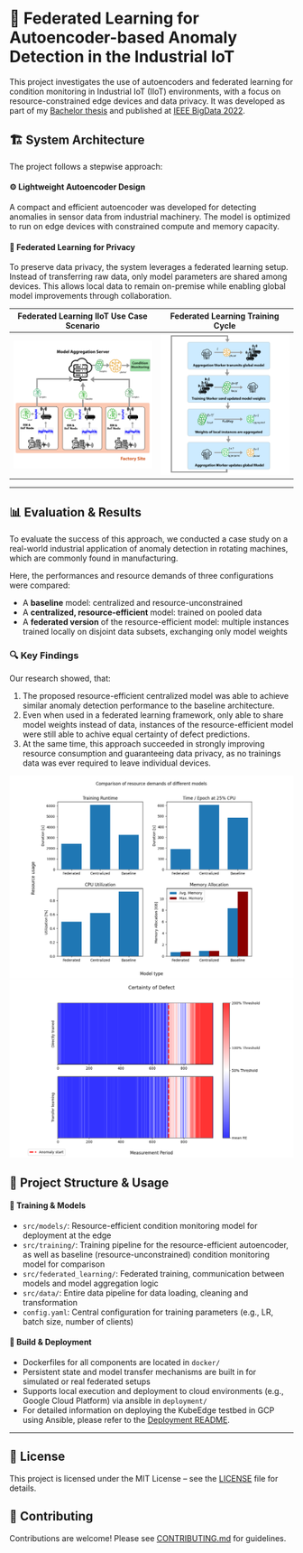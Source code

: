 # 🤖 Federated Learning for Autoencoder-based Anomaly Detection in the Industrial IoT

This project investigates the use of autoencoders and federated learning for condition monitoring in Industrial IoT (IIoT) environments, with a focus on resource-constrained edge devices and data privacy. It was developed as part of my [Bachelor thesis](./Thesis.pdf) and published at [IEEE BigData 2022](https://ieeexplore.ieee.org/document/10020836).

## 🏗️ System Architecture

The project follows a stepwise approach:

#### ⚙️ Lightweight Autoencoder Design
A compact and efficient autoencoder was developed for detecting anomalies in sensor data from industrial machinery. The model is optimized to run on edge devices with constrained compute and memory capacity.

#### 🔐 Federated Learning for Privacy
To preserve data privacy, the system leverages a federated learning setup. Instead of transferring raw data, only model parameters are shared among devices. 
This allows local data to remain on-premise while enabling global model improvements through collaboration.


 
Federated Learning IIoT Use Case Scenario                 | Federated Learning Training Cycle                                             
----------------------------------------------------------|-------------------------------------------------------------------------------
![Federated Learning](plots/ReadMe/federated-factory.png) | ![Federated Learning Architecture](plots/ReadMe/federated-training-cycle.png) 

---

## 📊 Evaluation & Results

To evaluate the success of this approach, we conducted a case study on a real-world industrial application of anomaly detection in rotating machines, which are commonly found in manufacturing.

Here, the performances and resource demands of three configurations were compared:

- A **baseline** model: centralized and resource-unconstrained
- A **centralized, resource-efficient** model: trained on pooled data  
- A **federated version** of the resource-efficient model: multiple instances trained locally on disjoint data subsets, exchanging only model weights

### 🔍 Key Findings

Our research showed, that:
1. The proposed resource-efficient centralized model was able to achieve similar anomaly detection performance to the baseline architecture.
2. Even when used in a federated learning framework, only able to share model weights instead of data, instances of the resource-efficient model were still able to achive equal certainty of defect predictions.
3. At the same time, this approach succeeded in strongly improving resource consumption and guaranteeing data privacy, as no trainings data was ever required to leave individual devices.

![Resource evaluation](plots/ReadMe/E2-Resources-v2.png) 
![Transferlearning evaluation](plots/ReadMe/transferlearning-comparison.png)



## 🧱 Project Structure & Usage

#### 🧪  Training & Models

- `src/models/`: Resource-efficient condition monitoring model for deployment at the edge
- `src/training/`: Training pipeline for the resource-efficient autoencoder, as well as baseline (resource-unconstrained) condition monitoring model for comparison
- `src/federated_learning/`: Federated training, communication between models and model aggregation logic
- `src/data/`: Entire data pipeline for data loading, cleaning and transformation 
- `config.yaml`: Central configuration for training parameters (e.g., LR, batch size, number of clients)


#### 🚀 Build & Deployment

- Dockerfiles for all components are located in `docker/`
- Persistent state and model transfer mechanisms are built in for simulated or real federated setups
- Supports local execution and deployment to cloud environments (e.g., Google Cloud Platform) via ansible in `deployment/`
- For detailed information on deploying the KubeEdge testbed in GCP using Ansible, please refer to the [Deployment README](deployment/README.md).

---

## 📄 License
This project is licensed under the MIT License – see the [LICENSE](LICENSE) file for details.

## 🤝 Contributing
Contributions are welcome! Please see [CONTRIBUTING.md](CONTRIBUTING.md) for guidelines.


